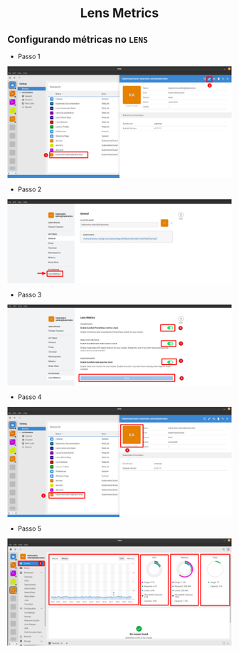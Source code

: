 <h1 align="center">Lens Metrics</h1>

## Configurando métricas no `LENS`

- Passo 1
<p align="center">
  <img alt="lens" src="../../images/k8s-images/lens-admin-6.png">
</p>

- Passo 2
<p align="center">
  <img alt="lens" src="../../images/k8s-images/lens-admin-7.png">
</p>

- Passo 3
<p align="center">
  <img alt="lens" src="../../images/k8s-images/lens-admin-8.png">
</p>

- Passo 4
<p align="center">
  <img alt="lens" src="../../images/k8s-images/lens-admin-9.png">
</p>

- Passo 5
<p align="center">
  <img alt="lens" src="../../images/k8s-images/lens-admin-10.png">
</p>